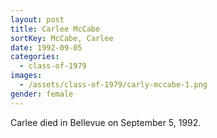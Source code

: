 ```yaml
---
layout: post
title: Carlee McCabe
sortKey: McCabe, Carlee
date: 1992-09-05
categories:
  - class-of-1979
images:
  - /assets/class-of-1979/carly-mccabe-1.png
gender: female
---
```

Carlee died in Bellevue on September 5, 1992.
